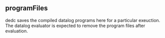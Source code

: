 ## programFiles

dedc saves the compiled datalog programs here for a particular exeuction. The datalog evaluator is expected to remove the program files after evaluation.
